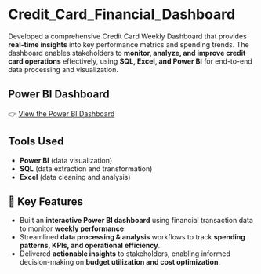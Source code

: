 # Credit_Card_Financial_Dashboard  
Developed a comprehensive Credit Card Weekly Dashboard that provides **real-time insights** into key performance metrics and spending trends. The dashboard enables stakeholders to **monitor, analyze, and improve credit card operations** effectively, using **SQL, Excel, and Power BI** for end-to-end data processing and visualization.  

## Power BI Dashboard  
👉 [View the Power BI Dashboard](https://app.powerbi.com/onedrive/error?pbi_source=ODSPViewer&driveId=b!NPnEqcIC8kGk1Sc_GfotCqiuC5E_rTxMjr6PxGBUoR3AduePXs8JRoy6WV9Ym2mX&itemId=01HPU3JAJYW4FKEZ7LEBBYHEQX2GIHNLCR)  

## Tools Used  
- **Power BI** (data visualization)  
- **SQL** (data extraction and transformation)  
- **Excel** (data cleaning and analysis)  

## 🚀 Key Features  
- Built an **interactive Power BI dashboard** using financial transaction data to monitor **weekly performance**.  
- Streamlined **data processing & analysis** workflows to track **spending patterns, KPIs, and operational efficiency**.  
- Delivered **actionable insights** to stakeholders, enabling informed decision-making on **budget utilization and cost optimization**.  
